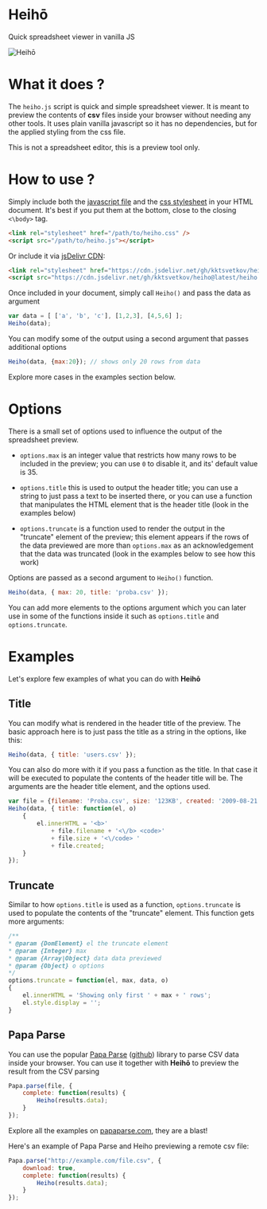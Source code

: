 # Heihō

Quick spreadsheet viewer in vanilla JS

![Heihō](https://user-images.githubusercontent.com/694812/93581130-62c3a680-f9a9-11ea-8302-f47f94d4bdf5.png)

# What it does ?

The `heiho.js` script is quick and simple spreadsheet viewer. It is meant to
preview the contents of **csv** files inside your browser without needing
any other tools. It uses plain vanilla javascript so it has no dependencies,
but for the applied styling from the css file.

This is not a spreadsheet editor, this is a preview tool only.

# How to use ?

Simply include both the [javascript file](https://github.com/kktsvetkov/heiho/blob/master/heiho.js) and the [css stylesheet](https://github.com/kktsvetkov/heiho/blob/master/heiho.css) in your HTML document.
It's best if you put them at the bottom, close to the closing `<\body>` tag.

```html
<link rel="stylesheet" href="/path/to/heiho.css" />
<script src="/path/to/heiho.js"></script>
```

Or include it via [jsDelivr CDN](https://www.jsdelivr.com/features#gh):

```html
<link rel="stylesheet" href="https://cdn.jsdelivr.net/gh/kktsvetkov/heiho@latest/heiho.css" />
<script src="https://cdn.jsdelivr.net/gh/kktsvetkov/heiho@latest/heiho.js"></script>
```

Once included in your document, simply call `Heiho()` and pass the data as argument

```js
var data = [ ['a', 'b', 'c'], [1,2,3], [4,5,6] ];
Heiho(data);
```
You can modify some of the output using a second argument that passes additional
options
```js
Heiho(data, {max:20}); // shows only 20 rows from data
```

Explore more cases in the examples section below.

# Options

There is a small set of options used to influence the output of the spreadsheet
preview.

* `options.max` is an integer value that restricts how many rows to be included
in the preview; you can use `0` to disable it, and its' default value is 35.

* `options.title` this is used to output the header title; you can use a string
to just pass a text to be inserted there, or you can use a function that manipulates
the HTML element that is the header title (look in the examples below)

* `options.truncate` is a function used to render the output in the "truncate"
element of the preview; this element appears if the rows of the data previewed
are more than `options.max` as an acknowledgement that the data was truncated
(look in the examples below to see how this work)

Options are passed as a second argument to `Heiho()` function.

```js
Heiho(data, { max: 20, title: 'proba.csv' });
```

You can add more elements to the options argument which you can later use in
some of the functions inside it such as `options.title` and `options.truncate`.

# Examples

Let's explore few examples of what you can do with **Heihō**

## Title

You can modify what is rendered in the header title of the preview. The basic
approach here is to just pass the title as a string in the options, like this:

```js
Heiho(data, { title: 'users.csv' });
```

You can also do more with it if you pass a function as the title. In that case
it will be executed to populate the contents of the header title will be. The
arguments are the header title element, and the options used.

```js
var file = {filename: 'Proba.csv', size: '123KB', created: '2009-08-21 14:01:36'}
Heiho(data, { title: function(el, o)
	{
		el.innerHTML = '<b>'
			+ file.filename + '<\/b> <code>'
			+ file.size + '<\/code> '
			+ file.created;
	}
});
```

## Truncate

Similar to how `options.title` is used as a function, `options.truncate` is
used to populate the contents of the "truncate" element. This function gets
more arguments:

```js
/**
* @param {DomElement} el the truncate element
* @param {Integer} max
* @param {Array|Object} data data previewed
* @param {Object} o options
*/
options.truncate = function(el, max, data, o)
{
	el.innerHTML = 'Showing only first ' + max + ' rows';
	el.style.display = '';
}
```

## Papa Parse

You can use the popular [Papa Parse](https://www.papaparse.com/) ([github](https://github.com/mholt/PapaParse)) library
to parse CSV data inside your browser. You can use it together with **Heihō** to
preview the result from the CSV parsing

```js
Papa.parse(file, {
	complete: function(results) {
		Heiho(results.data);
	}
});
```

Explore all the examples on [papaparse.com](https://www.papaparse.com/), they are a blast!

Here's an example of Papa Parse and Heiho previewing a remote csv file:
```js 
Papa.parse("http://example.com/file.csv", {
	download: true,
	complete: function(results) {
		Heiho(results.data);
	}
});
```
